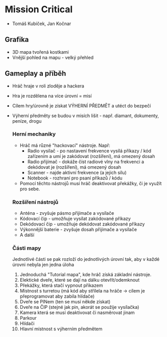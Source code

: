 # Mission Critical

- Tomáš Kubíček, Jan Kočnar


## Grafika
- 3D mapa tvořená kostkami
- Vnější pohled na mapu - velký přehled


## Gameplay a příběh

- Hráč hraje v roli zloděje a hackera
- Hra je rozdělena na více úrovní = misí
- Cílem hry/úrovně je získat VÝHERNÍ PŘEDMĚT a utéct do bezpečí
- Výherní předměty se budou v misích lišit - např. diamant, dokumenty, peníze, drogu
    ### Herní mechaniky
    - Hráč má různé "hackovací" nástroje. Např:
        - Radio vysílač - po nastavení frekvence vysílá příkazy / kód zařízením a umí je zakódovat (rozšíření), má omezený dosah
        - Radio přijímač - dokáže číst radiové vlny na frekvenci a dekódovat je (rozšíření), má omezený dosah
        - Scanner - najde aktivní frekvence (a jejich sílu)
        - Notebook - rozhraní pro psaní příkazů / kódu
    - Pomocí těchto nástrojů musí hráč deaktivovat překážky, či je využít pro sebe.

    ### Rozšíření nástrojů
    - Anténa - zvyšuje pásmo přijímače a vysílače
    - Kódovací čip - umožňuje vysílat zakódované příkazy
    - Dekódovací čip - umožňuje dekódovat zakódované příkazy
    - Výkonnější baterie - zvyšuje dosah přijímače a vysílače
    - A další


    ### Části mapy
    Jednotlivé části se pak rozloží do jednotlivých úrovní tak, aby v každé úrovni nebyla jen jedna úloha

    1. Jednoduchá "Tutorial mapa", kde hráč získá základní nástroje.
    2. Elektické dveře, které se dají na dálku otevřít/odemknout
    3. Překážky, která stačí vypnout přikazem
    4. Místnost s turretou (má kód aby střílela na hráče -> cílem je přeprogramovat aby zabila hlídače)
    5. Dveře se PINem (ten se musí někde získat)
    6. Dveře na ČIP (stejné jak pin, akorát se použije vysílačka)
    7. Kamera která se musí deaktivovat či nasměrovat jinam
    8. Parkour 
    9. Hlídači
    10. Hlavní místnost s výherním předmětem













